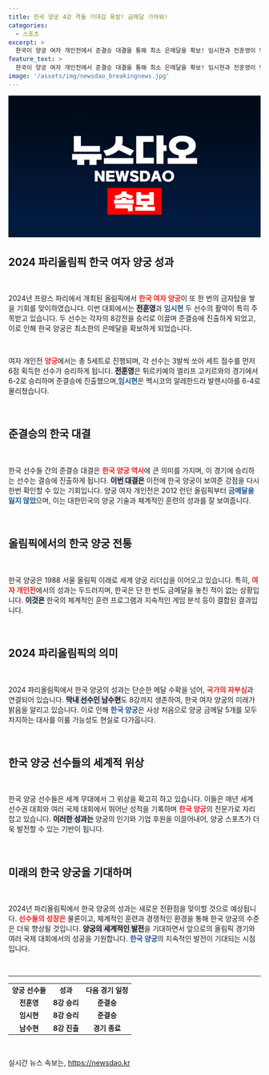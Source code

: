 ```yaml
---
title: 한국 양궁 4강 격돌 기대감 폭발! 금메달 가까워!
categories:
  - 스포츠
excerpt: >
  한국이 양궁 여자 개인전에서 준결승 대결을 통해 최소 은메달을 확보! 임시현과 전훈영이 맞붙어 금메달의 주인공이 누가 될지 긴장감이 고조된다. 올림픽 역사에 남을 순간, 기대 이상의 경기 결과가 기다리고 있다!
feature_text: >
  한국이 양궁 여자 개인전에서 준결승 대결을 통해 최소 은메달을 확보! 임시현과 전훈영이 맞붙어 금메달의 주인공이 누가 될지 긴장감이 고조된다. 올림픽 역사에 남을 순간, 기대 이상의 경기 결과가 기다리고 있다!
image: '/assets/img/newsdao_breakingnews.jpg'
---
```


<p><img src="/assets/img/newsdao_breakingnews.jpg" alt="ranknews 속보" /></p>

<h2 data-ke-size="size26">2024 파리올림픽 한국 여자 양궁 성과</h2>

<p data-ke-size="size16">&nbsp;</p>

<p>2024년 프랑스 파리에서 개최된 올림픽에서 <b><span style="color: #ee2323;">한국 여자 양궁</span></b>이 또 한 번의 금자탑을 쌓을 기회를 맞이하였습니다. 이번 대회에서는 <b><span style="background-color: #21538527;">전훈영</span></b>과 <b><span style="color: #1a5490;">임시현</span></b> 두 선수의 활약이 특히 주목받고 있습니다. 두 선수는 각자의 8강전을 승리로 이끌며 준결승에 진출하게 되었고, 이로 인해 한국 양궁은 최소한의 은메달을 확보하게 되었습니다.</p>

<p data-ke-size="size16">&nbsp;</p>

<p>여자 개인전 <b><span style="color: #ee2323;">양궁</span></b>에서는 총 5세트로 진행되며, 각 선수는 3발씩 쏘아 세트 점수를 먼저 6점 획득한 선수가 승리하게 됩니다. <b><span style="background-color: #21538527;">전훈영</span></b>은 튀르키예의 엘리프 고키르와의 경기에서 6-2로 승리하며 준결승에 진출했으며,<b><span style="color: #1a5490;">임시현</span></b>은 멕시코의 알레한드라 발렌시아를 6-4로 물리쳤습니다.</p>

<p data-ke-size="size16">&nbsp;</p>

<h2 data-ke-size="size26">준결승의 한국 대결</h2>

<p data-ke-size="size16">&nbsp;</p>

<p>한국 선수들 간의 준결승 대결은 <b><span style="color: #ee2323;">한국 양궁 역사</span></b>에 큰 의미를 가지며, 이 경기에 승리하는 선수는 결승에 진출하게 됩니다. <b><span style="background-color: #21538527;">이번 대결은</span></b> 이전에 한국 양궁이 보여준 강점을 다시 한번 확인할 수 있는 기회입니다. 양궁 여자 개인전은 2012 런던 올림픽부터 <b><span style="color: #1a5490;">금메달을 잃지 않았</span></b>으며, 이는 대한민국의 양궁 기술과 체계적인 훈련의 성과를 잘 보여줍니다.</p>

<p data-ke-size="size16">&nbsp;</p>

<h2 data-ke-size="size26">올림픽에서의 한국 양궁 전통</h2>

<p data-ke-size="size16">&nbsp;</p>

<p>한국 양궁은 1988 서울 올림픽 이래로 세계 양궁 리더십을 이어오고 있습니다. 특히, <b><span style="color: #ee2323;">여자 개인전</span></b>에서의 성과는 두드러지며, 한국은 단 한 번도 금메달을 놓친 적이 없는 상황입니다. <b><span style="background-color: #21538527;">이것은</span></b> 한국의 체계적인 훈련 프로그램과 지속적인 게임 분석 등이 결합된 결과입니다.</p>

<p data-ke-size="size16">&nbsp;</p>

<h2 data-ke-size="size26">2024 파리올림픽의 의미</h2>

<p data-ke-size="size16">&nbsp;</p>

<p>2024 파리올림픽에서 한국 양궁의 성과는 단순한 메달 수확을 넘어, <b><span style="color: #ee2323;">국가의 자부심</span></b>과 연결되어 있습니다. <b><span style="background-color: #21538527;">막내 선수인 남수현</span></b>도 8강까지 생존하여, 한국 여자 양궁의 미래가 밝음을 알리고 있습니다. 이로 인해 <b><span style="color: #1a5490;">한국 양궁</span></b>은 사상 처음으로 양궁 금메달 5개를 모두 차지하는 대사를 이룰 가능성도 현실로 다가옵니다.</p>

<p data-ke-size="size16">&nbsp;</p>

<h2 data-ke-size="size26">한국 양궁 선수들의 세계적 위상</h2>

<p data-ke-size="size16">&nbsp;</p>

<p>한국 양궁 선수들은 세계 무대에서 그 위상을 확고히 하고 있습니다. 이들은 매년 세계 선수권 대회와 여러 국제 대회에서 뛰어난 성적을 기록하며 <b><span style="color: #ee2323;">한국 양궁</span></b>의 전문가로 자리잡고 있습니다. <b><span style="background-color: #21538527;">이러한 성과는</span></b> 양궁의 인기와 기업 후원을 이끌어내어, 양궁 스포츠가 더욱 발전할 수 있는 기반이 됩니다.</p>

<p data-ke-size="size16">&nbsp;</p>

<h2 data-ke-size="size26">미래의 한국 양궁을 기대하며</h2>

<p data-ke-size="size16">&nbsp;</p>

<p>2024년 파리올림픽에서 한국 양궁의 성과는 새로운 전환점을 맞이할 것으로 예상됩니다. <b><span style="color: #ee2323;">선수들의 성장은</span></b> 물론이고, 체계적인 훈련과 경쟁적인 환경을 통해 한국 양궁의 수준은 더욱 향상될 것입니다. <b><span style="background-color: #21538527;">양궁의 세계적인 발전</span></b>을 기대하면서 앞으로의 올림픽 경기와 여러 국제 대회에서의 성공을 기원합니다. <b><span style="color: #1a5490;">한국 양궁</span></b>의 지속적인 발전이 기대되는 시점입니다.</p>

<p data-ke-size="size16">&nbsp;</p>

<hr>

<table style="width: 100%;">
<tr>
<td style="text-align: center; height: 17px;"><b>양궁 선수들</b></td>
<td style="text-align: center; height: 17px;"><b>성과</b></td>
<td style="text-align: center; height: 17px;"><b>다음 경기 일정</b></td>
</tr>
<tr>
<td style="text-align: center; height: 17px;"><b>전훈영</b></td>
<td style="text-align: center; height: 17px;"><b>8강 승리</b></td>
<td style="text-align: center; height: 17px;"><b>준결승</b></td>
</tr>
<tr>
<td style="text-align: center; height: 17px;"><b>임시현</b></td>
<td style="text-align: center; height: 17px;"><b>8강 승리</b></td>
<td style="text-align: center; height: 17px;"><b>준결승</b></td>
</tr>
<tr>
<td style="text-align: center; height: 17px;"><b>남수현</b></td>
<td style="text-align: center; height: 17px;"><b>8강 진출</b></td>
<td style="text-align: center; height: 17px;"><b>경기 종료</b></td>
</tr>
</table>

<p data-ke-size="size16">&nbsp;</p> 
실시간 뉴스 속보는, <a href="https://newsdao.kr" rel="dofollow">https://newsdao.kr</a>


